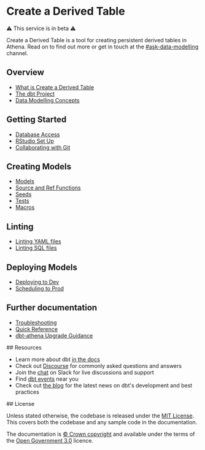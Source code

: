 # Create a Derived Table

⚠️ This service is in beta ⚠️

Create a Derived Table is a tool for creating persistent derived tables in Athena. Read on to find out more or get in touch at the [#ask-data-modelling](https://asdslack.slack.com/archives/C03J21VFHQ9) channel.

## Overview

- [What is Create a Derived Table](/tools/create-a-derived-table/what-is-create-a-derived-table)
- [The dbt Project](/tools/create-a-derived-table/the-dbt-project)
- [Data Modelling Concepts](/tools/create-a-derived-table/data-modelling-concepts)

## Getting Started

- [Database Access](/tools/create-a-derived-table/database-access)
- [RStudio Set Up](/tools/create-a-derived-table/rstudio-set-up)
- [Collaborating with Git](/tools/create-a-derived-table/collaborating-with-git)

## Creating Models

- [Models](/tools/create-a-derived-table/models)
- [Source and Ref Functions](/tools/create-a-derived-table/source-and-ref-functions) 
- [Seeds](/tools/create-a-derived-table/seeds)
- [Tests](/tools/create-a-derived-table/tests)
- [Macros](/tools/create-a-derived-table/macros)

## Linting

- [Linting YAML files](/tools/create-a-derived-table/linting-yaml-files)
- [Linting SQL files](/tools/create-a-derived-table/linting-sql-files)

## Deploying Models

- [Deploying to Dev](/tools/create-a-derived-table/deploying-to-dev)
- [Scheduling to Prod](/tools/create-a-derived-table/scheduling-to-prod)

## Further documentation

- [Troubleshooting](/tools/create-a-derived-table/troubleshooting)
- [Quick Reference](/tools/create-a-derived-table/quick-reference)
- [dbt-athena Upgrade Guidance](/tools/create-a-derived-table/dbt-athena-upgrade-guidance)

## Resources

- Learn more about dbt [in the docs](https://docs.getdbt.com/docs/introduction)
- Check out [Discourse](https://discourse.getdbt.com/) for commonly asked questions and answers
- Join the [chat](http://slack.getdbt.com/) on Slack for live discussions and support
- Find [dbt events](https://events.getdbt.com) near you
- Check out [the blog](https://blog.getdbt.com/) for the latest news on dbt's development and best practices

## License

Unless stated otherwise, the codebase is released under the [MIT License](https://github.com/ministryofjustice/analytical-platform-data-engineering/blob/develop/LICENSE.md). This covers both the codebase and any sample code in the documentation.

The documentation is [© Crown copyright](http://www.nationalarchives.gov.uk/information-management/re-using-public-sector-information/uk-government-licensing-framework/crown-copyright/) and available under the terms of the [Open Government 3.0](http://www.nationalarchives.gov.uk/doc/open-government-licence/version/3/) licence.